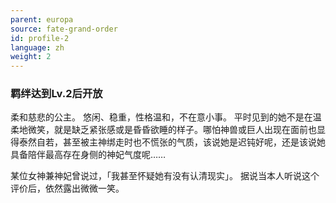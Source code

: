 ```yaml
---
parent: europa
source: fate-grand-order
id: profile-2
language: zh
weight: 2
---
```


### 羁绊达到Lv.2后开放

柔和慈悲的公主。
悠闲、稳重，性格温和，不在意小事。
平时见到的她不是在温柔地微笑，就是缺乏紧张感或是昏昏欲睡的样子。哪怕神兽或巨人出现在面前也显得泰然自若，甚至被主神绑走时也不慌张的气质，该说她是迟钝好呢，还是该说她具备陪伴最高存在身侧的神妃气度呢……

某位女神兼神妃曾说过，「我甚至怀疑她有没有认清现实」。
据说当本人听说这个评价后，依然露出微微一笑。
